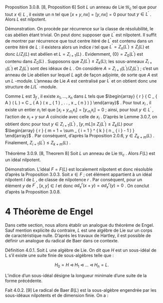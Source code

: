 Proposition 3.0.8. [8, Proposition 6] Soit $L$ un anneau de Lie ${ \mathfrak { M } } _ { c }$ tel que pour tout $x \in L$ , il existe un n tel que $[ x + y , n x ] = [ y , n x ] = 0$ pour tout $y \in L ^ { \prime }$ . Alors $L$ est nilpotent.

Démonstration. On procède par récurrence sur la classe de résolubilité, le cas abélien étant trivial. On peut donc supposer que $L ^ { \prime }$ est nilpotent. Il suffit de montrer par récurrence que tout centre itéré de $L ^ { \prime }$ est contenu dans un centre itéré de $L$ : il existera alors un indice $i$ tel que $L ^ { \prime } = Z _ { n } ( L ^ { \prime } ) \leq Z _ { i } ( L )$ et donc $L / Z _ { i } ( L )$ est abélien et $L = Z _ { i + 1 } ( L )$ . Evidemment, $\{ 0 \} = Z _ { 0 } ( L ^ { \prime } )$ est contenu dans $Z _ { 0 } ( L )$ . Supposons que $Z _ { i } ( L ^ { \prime } ) \leq Z _ { k } ( L ) ;$ les sous-anneaux $Z _ { i + 1 } ( L ^ { \prime } )$ et $Z _ { i } ( L ^ { \prime } )$ sont des idéaux de $L$ . On considère $A = Z _ { i + 1 } ( L ^ { \prime } ) / Z _ { i } ( L ^ { \prime } )$ ; c’est un anneau de Lie abélien sur lequel $L$ agit de façon adjointe, de sorte que $A$ est un $L$ -module. L’anneau de Lie $A$ est centralisé par $L ^ { \prime }$ et on obtient donc une structure de $L / L ^ { \prime }$ -module.

Comme $L$ est $3 { _ f }$ , il existe $x _ { 1 } , . . . , x _ { n }$ dans $L$ tels que $\begin{array} { r } { C _ { A } ( L ) = C _ { A } ( x _ { 1 } , . . , x _ { n } ) } \end{array}$ . Pour tout $x _ { i }$ , il existe un entier $n _ { i }$ tel que $[ x _ { i } + y , _ { n _ { i } } x _ { i } ] = [ y , _ { n _ { i } } x _ { i } ] = 0$ ; ainsi, pour tout $y \in L ^ { \prime }$ , l’action de $x _ { i } + y$ sur $A$ coïncide avec celle de $x _ { i }$ . D’après le Lemme 3.0.7, on obtient donc pour tout $y \in Z _ { i + 1 } ( L ^ { \prime } )$ , $[ y , m L ] \leq$ $Z _ { i } ( L ^ { \prime } ) \leq Z _ { k } ( L )$ pour $\begin{array} { r } { m = 1 + \sum _ { i = 1 } ^ { k } ( n _ { i } - 1 ) } \end{array}$ . Par conséquent, d’après la Proposition 2.0.6, $y \in Z _ { k + m } ( L )$ . Finalement, $Z _ { i + 1 } ( L ^ { \prime } ) \leq Z _ { k + m } ( L )$ .

Théorème 3.0.9. [8, Theorem 8] Soit $L$ un anneau de Lie ${ \mathfrak { M } } _ { c }$ . Alors $F ( L )$ est un idéal nilpotent.

Démonstration. L’idéal $F = F ( L )$ est localement nilpotent et donc résoluble d’après la Proposition 3.0.3. Soit $x \in F$ ; cet élément appartient à un idéal nilpotent $I$ de $L$ , de classe de nilpotence $r$ . Par conséquent, pour un élément $y$ de $F ^ { \prime }$ , $[ x , y ] \in I$ et donc $a d _ { x } ^ { r } ( x + y ) = a d _ { x } ^ { r } ( y ) = 0$ . On conclut d’après la Proposition 3.0.8.

# 4 Théorème de Engel

Dans cette section, nous allons établir un analogue du théorème de Engel. Sauf mention explicite du contraire, $L$ est une algèbre de Lie sur un corps de caractéristique nulle. D’après les travaux de Hartley, il est possible de définir un analogue du radical de Baer dans ce contexte.

Définition 4.0.1. Soit $L$ une algèbre de Lie. On dit que $H$ est un sous-idéal de L s’il existe une suite finie de sous-algèbres telle que :

$$
H _ { 0 } = H \triangleleft H _ { 1 } \triangleleft \ldots \triangleleft H _ { n } = L .
$$

L’indice d’un sous-idéal désigne la longueur minimale d’une suite de la forme précédente.

Fait 4.0.2. [9] Le radical de Baer $B ( L )$ est la sous-algèbre engendrée par les sous-idéaux nilpotents et de dimension finie. On a :